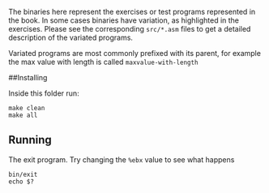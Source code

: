 The binaries here represent the exercises or test programs represented in the book.
In some cases binaries have variation, as highlighted in the exercises. Please see
the corresponding `src/*.asm` files to get a detailed description of the variated 
programs.

Variated programs are most commonly prefixed with its parent, for example the max value
with length is called `maxvalue-with-length`

##Installing

Inside this folder run:

    make clean
    make all

## Running

The exit program. Try changing the `%ebx` value to see what happens
    
    bin/exit
    echo $?
